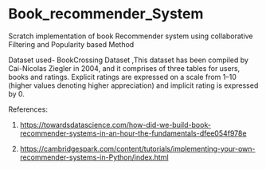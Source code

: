# Book_recommender_System
Scratch implementation of book Recommender system using collaborative Filtering and Popularity based Method


Dataset used- BookCrossing Dataset ,This dataset has been compiled by Cai-Nicolas Ziegler in 2004, and it comprises of three tables for users, books and ratings.
Explicit ratings are expressed on a scale from 1–10 (higher values denoting higher appreciation) and implicit rating is expressed by 0.



References:

1. https://towardsdatascience.com/how-did-we-build-book-recommender-systems-in-an-hour-the-fundamentals-dfee054f978e

2. https://cambridgespark.com/content/tutorials/implementing-your-own-recommender-systems-in-Python/index.html
